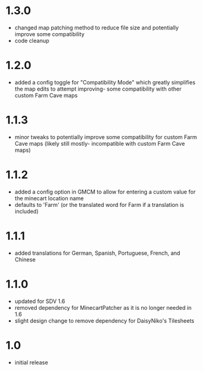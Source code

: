 # 1.3.0

-   changed map patching method to reduce file size and potentially improve some compatibility
-   code cleanup

# 1.2.0

-   added a config toggle for "Compatibility Mode" which greatly simplifies the map edits to attempt improving- some compatibility with other custom Farm Cave maps

# 1.1.3

-   minor tweaks to potentially improve some compatibility for custom Farm Cave maps (likely still mostly- incompatible with custom Farm Cave maps)

# 1.1.2

-   added a config option in GMCM﻿ to allow for entering a custom value for the minecart location name
-   defaults to 'Farm' (or the translated word for Farm if a translation is included)

# 1.1.1

-   added translations for German, Spanish, Portuguese, French, and Chinese

# 1.1.0

-   updated for SDV 1.6
-   removed dependency for MinecartPatcher as it is no longer needed in 1.6
-   slight design change to remove dependency for DaisyNiko's Tilesheets

# 1.0

-   initial release
